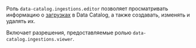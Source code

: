 Роль `data-catalog.ingestions.editor` позволяет просматривать информацию о [загрузках](../../../metadata-hub/concepts/data-catalog.md#metadata-upload) в Data Catalog, а также создавать, изменять и удалять их.

Включает разрешения, предоставляемые ролью `data-catalog.ingestions.viewer`.
